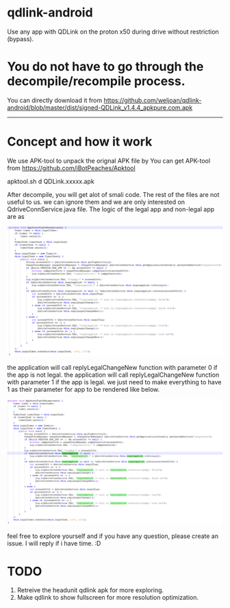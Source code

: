# qdlink-android
Use any app with QDLink on the proton x50 during drive without restriction (bypass).

# You do not have to go through the decompile/recompile process.
 You can directly download it from https://github.com/weljoan/qdlink-android/blob/master/dist/signed-QDLink_v1.4.4_apkpure.com.apk

---------------
# Concept and how it work 
 We use APK-tool to unpack the orignal APK file by
 You can get APK-tool from https://github.com/iBotPeaches/Apktool

 apktool.sh d QDLink.xxxxx.apk

 After decompile, you will get alot of smali code. The rest of the files are not useful to us. 
 we can ignore them and we are only interested on QdriveConnService.java file.
 The logic of the legal app and non-legal app are as

 ![alt this](https://github.com/weljoan/qdlink-android/blob/master/Code.png?raw=true)
 
 the application will call replyLegalChangeNew function with parameter 0 if the app is not legal.
 the application will call replyLegalChangeNew function with parameter 1 if the app is legal.
 we just need to make everything to have 1 as their parameter for app to be rendered like below.
 
 ![alt this](https://github.com/weljoan/qdlink-android/blob/master/Code%20after.png?raw=true)
 
 
 feel free to explore yourself and if you have any question, please create an issue. I will reply if i have time.
 :D

# TODO
 1. Retreive the headunit qdlink apk for more exploring.
 2. Make qdlink to show fullscreen for more resolution optimization.
